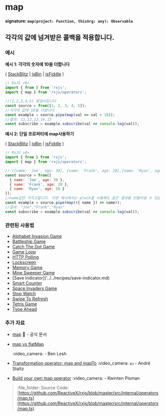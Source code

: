 # map

#### signature: `map(project: Function, thisArg: any): Observable`

## 각각의 값에 넘겨받은 콜백을 적용합니다.

### 예시

**예시 1: 각각의 숫자에 10을 더합니다**

\( [StackBlitz](https://stackblitz.com/edit/typescript-a7bnxb?file=index.ts&devtoolsheight=100) \| [jsBin](http://jsbin.com/padasukano/1/edit?js,console) \| [jsFiddle](https://jsfiddle.net/btroncone/yd38awLa/) \)

```javascript
// RxJS v6+
import { from } from 'rxjs';
import { map } from 'rxjs/operators';

//(1,2,3,4,5) 발생시킵니다
const source = from([1, 2, 3, 4, 5]);
//각각의 값에 10을 더합니다
const example = source.pipe(map(val => val + 10));
//결과: 11,12,13,14,15
const subscribe = example.subscribe(val => console.log(val));
```

**예시 2: 단일 프로퍼티에 map사용하기**

\( [StackBlitz](https://stackblitz.com/edit/typescript-qgpnju?file=index.ts&devtoolsheight=100) \| [jsBin](http://jsbin.com/detozumale/1/edit?js,console) \| [jsFiddle](https://jsfiddle.net/btroncone/tdLd5tgc/) \)

```javascript
// RxJS v6+
import { from } from 'rxjs';
import { map } from 'rxjs/operators';

// ({name: 'Joe', age: 30}, {name: 'Frank', age: 20},{name: 'Ryan', age: 50}) 를 발생시킵니다
const source = from([
  { name: 'Joe', age: 30 },
  { name: 'Frank', age: 20 },
  { name: 'Ryan', age: 50 }
]);
//name값만 가지고옵니다. 이번 예시에서는 pluck을 사용해도 같은 결과를 만들어낼 수 있습니다.
const example = source.pipe(map(({ name }) => name));
//결과: "Joe","Frank","Ryan"
const subscribe = example.subscribe(val => console.log(val));
```

### 관련된 사용법

* [Alphabet Invasion Game](../../recipes/alphabet-invasion-game.md)
* [Battleship Game](../../recipes/battleship-game.md)
* [Catch The Dot Game](../../recipes/catch-the-dot-game.md)
* [Game Loop](../../recipes/gameloop.md)
* [HTTP Polling](../../recipes/http-polling.md)
* [Lockscreen](../../recipes/lockscreen.md)
* [Memory Game](../../recipes/memory-game.md)
* [Mine Sweeper Game](../../recipes/mine-sweeper-game.md)
* \[Save Indicator\]\('../../recipes/save-indicator.md\)
* [Smart Counter](../../recipes/smartcounter.md)
* [Space Invaders Game](../../recipes/space-invaders-game.md)
* [Stop Watch](../../recipes/stop-watch.md)
* [Swipe To Refresh](../../recipes/swipe-to-refresh.md)
* [Tetris Game](../../recipes/tetris-game.md)
* [Type Ahead](../../recipes/type-ahead.md)

### 추가 자료

* [map](https://rxjs.dev/api/operators/map) :newspaper: - 공식 문서

* [map vs flatMap](https://egghead.io/lessons/rxjs-rxjs-map-vs-flatmap)

  :video\_camera: - Ben Lesh

* [Transformation operator: map and mapTo](https://egghead.io/lessons/rxjs-transformation-operator-map-and-mapto?course=rxjs-beyond-the-basics-operators-in-depth) :video\_camera: :dollar: - André Staltz
* [Build your own map operator](https://blog.strongbrew.io/build-the-operators-from-rxjs-from-scratch/?lectureId=map#app) :video\_camera: - Kwinten Pisman

> :file\_folder: Source Code: [https://github.com/ReactiveX/rxjs/blob/master/src/internal/operators/map.ts](https://github.com/ReactiveX/rxjs/blob/master/src/internal/operators/map.ts)

